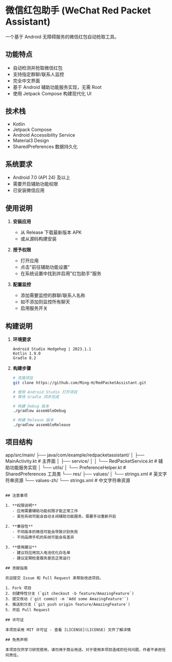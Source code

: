 # 微信红包助手 (WeChat Red Packet Assistant)

一个基于 Android 无障碍服务的微信红包自动抢取工具。

## 功能特点

- 自动检测并抢取微信红包
- 支持指定群聊/联系人监控
- 完全中文界面
- 基于 Android 辅助功能服务实现，无需 Root
- 使用 Jetpack Compose 构建现代化 UI

## 技术栈

- Kotlin
- Jetpack Compose
- Android Accessibility Service
- Material3 Design
- SharedPreferences 数据持久化

## 系统要求

- Android 7.0 (API 24) 及以上
- 需要开启辅助功能权限
- 已安装微信应用

## 使用说明

1. **安装应用**
   - 从 Release 下载最新版本 APK
   - 或从源码构建安装

2. **授予权限**
   - 打开应用
   - 点击"前往辅助功能设置"
   - 在系统设置中找到并启用"红包助手"服务

3. **配置监控**
   - 添加需要监控的群聊/联系人名称
   - 如不添加则监控所有聊天
   - 启用服务开关

## 构建说明

1. **环境要求**
   ```
   Android Studio Hedgehog | 2023.1.1
   Kotlin 1.9.0
   Gradle 8.2
   ```

2. **构建步骤**
   ```bash
   # 克隆项目
   git clone https://github.com/Ming-H/RedPacketAssistant.git
   
   # 使用 Android Studio 打开项目
   # 等待 Gradle 同步完成
   
   # 构建 Debug 版本
   ./gradlew assembleDebug
   
   # 构建 Release 版本
   ./gradlew assembleRelease
   ```

## 项目结构 
app/src/main/
├── java/com/example/redpacketassistant/
│ ├── MainActivity.kt # 主界面
│ ├── service/
│ │ └── RedPacketService.kt # 辅助功能服务实现
│ └── utils/
│ └── PreferenceHelper.kt # SharedPreferences 工具类
└── res/
├── values/
│ └── strings.xml # 英文字符串资源
└── values-zh/
└── strings.xml # 中文字符串资源
```

## 注意事项

1. **权限说明**
   - 应用需要辅助功能权限才能正常工作
   - 某些系统可能会自动关闭辅助功能服务，需要手动重新开启

2. **兼容性**
   - 不同版本的微信可能会导致识别失败
   - 不同品牌手机的系统可能会有差异

3. **使用建议**
   - 建议将应用加入电池优化白名单
   - 建议定期检查服务是否正常运行

## 贡献指南

欢迎提交 Issue 和 Pull Request 来帮助改进项目。

1. Fork 项目
2. 创建特性分支 (`git checkout -b feature/AmazingFeature`)
3. 提交改动 (`git commit -m 'Add some AmazingFeature'`)
4. 推送到分支 (`git push origin feature/AmazingFeature`)
5. 开启 Pull Request

## 许可证

本项目采用 MIT 许可证 - 查看 [LICENSE](LICENSE) 文件了解详情

## 免责声明

本项目仅供学习研究使用，请勿用于商业用途。对于使用本项目造成的任何问题，作者不承担任何责任。